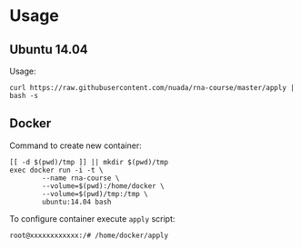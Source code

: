 # Usage

## Ubuntu 14.04
Usage:
```
curl https://raw.githubusercontent.com/nuada/rna-course/master/apply | bash -s
```

## Docker
Command to create new container:
```
[[ -d $(pwd)/tmp ]] || mkdir $(pwd)/tmp
exec docker run -i -t \
        --name rna-course \
        --volume=$(pwd):/home/docker \
        --volume=$(pwd)/tmp:/tmp \
        ubuntu:14.04 bash
```

To configure container execute `apply` script:
```
root@xxxxxxxxxxxx:/# /home/docker/apply
```
